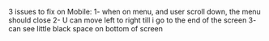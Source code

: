 3 issues to fix
on Mobile:
 1- when on menu, and user scroll down, the menu should close 
 2- U can move left to right till i go to the end of the screen
 3- can see little black space on bottom of screen